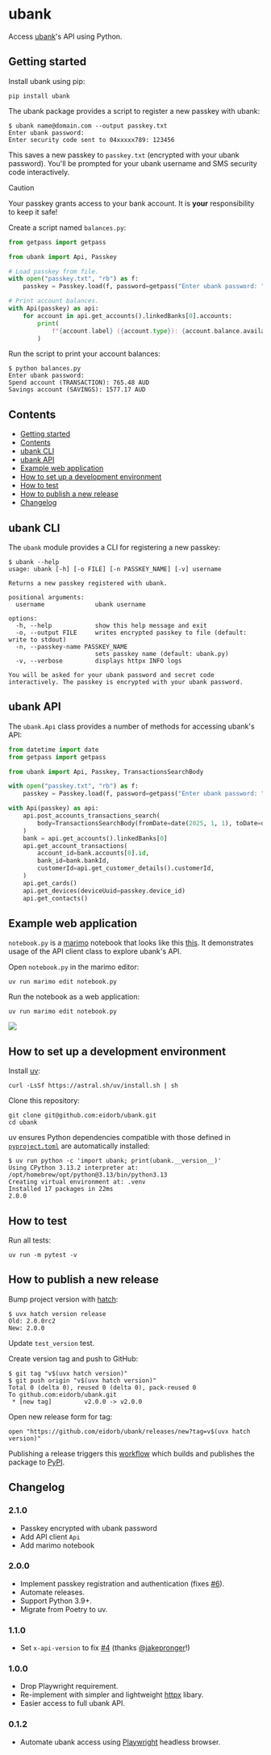 # ubank

Access [ubank](https://www.ubank.com.au)'s API using Python.


## Getting started

Install ubank using pip:

    pip install ubank

The ubank package provides a script to register a new passkey with ubank:

```console
$ ubank name@domain.com --output passkey.txt
Enter ubank password:
Enter security code sent to 04xxxxx789: 123456
```

This saves a new passkey to `passkey.txt` (encrypted with your ubank password).
You'll be prompted for your ubank username and SMS security code interactively.

> [!CAUTION]
> Your passkey grants access to your bank account.
> It is **your** responsibility to keep it safe!

Create a script named `balances.py`:

```python
from getpass import getpass

from ubank import Api, Passkey

# Load passkey from file.
with open("passkey.txt", "rb") as f:
    passkey = Passkey.load(f, password=getpass("Enter ubank password: "))

# Print account balances.
with Api(passkey) as api:
    for account in api.get_accounts().linkedBanks[0].accounts:
        print(
            f"{account.label} ({account.type}): {account.balance.available} {account.balance.currency}"
        )
```

Run the script to print your account balances:

```console
$ python balances.py
Enter ubank password:
Spend account (TRANSACTION): 765.48 AUD
Savings account (SAVINGS): 1577.17 AUD
```


## Contents

- [Getting started](#getting-started)
- [Contents](#contents)
- [ubank CLI](#ubank-cli)
- [ubank API](#ubank-api)
- [Example web application](#example-web-application)
- [How to set up a development environment](#how-to-set-up-a-development-environment)
- [How to test](#how-to-test)
- [How to publish a new release](#how-to-publish-a-new-release)
- [Changelog](#changelog)


## ubank CLI

The `ubank` module provides a CLI for registering a new passkey:

```console
$ ubank --help
usage: ubank [-h] [-o FILE] [-n PASSKEY_NAME] [-v] username

Returns a new passkey registered with ubank.

positional arguments:
  username              ubank username

options:
  -h, --help            show this help message and exit
  -o, --output FILE     writes encrypted passkey to file (default: write to stdout)
  -n, --passkey-name PASSKEY_NAME
                        sets passkey name (default: ubank.py)
  -v, --verbose         displays httpx INFO logs

You will be asked for your ubank password and secret code interactively. The passkey is encrypted with your ubank password.
```


## ubank API

The `ubank.Api` class provides a number of methods for accessing ubank's API:

```python
from datetime import date
from getpass import getpass

from ubank import Api, Passkey, TransactionsSearchBody

with open("passkey.txt", "rb") as f:
    passkey = Passkey.load(f, password=getpass("Enter ubank password: "))

with Api(passkey) as api:
    api.post_accounts_transactions_search(
        body=TransactionsSearchBody(fromDate=date(2025, 1, 1), toDate=date(2025, 2, 1))
    )
    bank = api.get_accounts().linkedBanks[0]
    api.get_account_transactions(
        account_id=bank.accounts[0].id,
        bank_id=bank.bankId,
        customerId=api.get_customer_details().customerId,
    )
    api.get_cards()
    api.get_devices(deviceUuid=passkey.device_id)
    api.get_contacts()
```


## Example web application

`notebook.py` is a [marimo](https://marimo.io) notebook that looks like this [this](https://raw.githack.com/eidorb/ubank/refs/heads/master/notebook.html).
It demonstrates usage of the API client class to explore ubank's API.

Open `notebook.py` in the marimo editor:

    uv run marimo edit notebook.py

Run the notebook as a web application:

    uv run marimo edit notebook.py

![](notebook.gif)


## How to set up a development environment

Install [uv](https://docs.astral.sh/uv/):

    curl -LsSf https://astral.sh/uv/install.sh | sh

Clone this repository:

    git clone git@github.com:eidorb/ubank.git
    cd ubank

uv ensures Python dependencies compatible with those defined in [`pyproject.toml`](pyproject.toml)
are automatically installed:

```console
$ uv run python -c 'import ubank; print(ubank.__version__)'
Using CPython 3.13.2 interpreter at: /opt/homebrew/opt/python@3.13/bin/python3.13
Creating virtual environment at: .venv
Installed 17 packages in 22ms
2.0.0
```


## How to test

Run all tests:

    uv run -m pytest -v


## How to publish a new release

Bump project version with [hatch](https://hatch.pypa.io/latest/version/):

```console
$ uvx hatch version release
Old: 2.0.0rc2
New: 2.0.0
```

Update `test_version` test.

Create version tag and push to GitHub:

```console
$ git tag "v$(uvx hatch version)"
$ git push origin "v$(uvx hatch version)"
Total 0 (delta 0), reused 0 (delta 0), pack-reused 0
To github.com:eidorb/ubank.git
 * [new tag]         v2.0.0 -> v2.0.0
```

Open new release form for tag:

    open "https://github.com/eidorb/ubank/releases/new?tag=v$(uvx hatch version)"

Publishing a release triggers this [workflow](.github/workflows/workflow.yml)
which builds and publishes the package to [PyPI](https://pypi.org/project/ubank/).


## Changelog

### 2.1.0

- Passkey encrypted with ubank password
- Add API client `Api`
- Add marimo notebook


### 2.0.0

- Implement passkey registration and authentication (fixes [#6](https://github.com/eidorb/ubank/issues/6)).
- Automate releases.
- Support Python 3.9+.
- Migrate from Poetry to uv.


### 1.1.0

- Set `x-api-version` to fix [#4](https://github.com/eidorb/ubank/issues/4) (thanks [@jakepronger](https://github.com/jakepronger)!)


### 1.0.0

- Drop Playwright requirement.
- Re-implement with simpler and lightweight [httpx](https://www.python-httpx.org) libary.
- Easier access to full ubank API.


### 0.1.2

- Automate ubank access using [Playwright](https://playwright.dev) headless browser.
